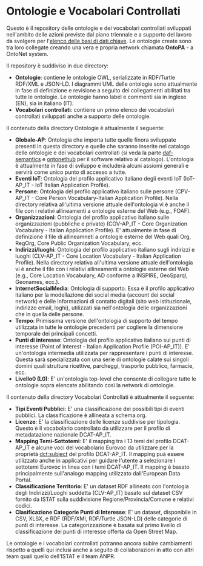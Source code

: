 # Ontologie e Vocabolari Controllati

Questo è il repository delle ontologie e dei vocabolari controllati sviluppati nell'ambito delle azioni previste dal piano triennale e a supporto del lavoro da svolgere per l'[elenco delle basi di dati chiave](http://elenco-basi-di-dati-chiave.readthedocs.io/it/latest/).
Le ontologie create sono tra loro collegate creando una vera e propria network chiamata **OntoPA** - a OntoNet system.

Il repository è suddiviso in due directory:

  + **Ontologie**: contiene le ontologie OWL, serializzate in RDF/Turtle RDF/XML e JSON-LD. I diagrammi UML delle ontologie sono attualmente in fase di definizione e revisione a seguito dei collegamenti abilitati tra tutte le ontologie. Le ontologie hanno label e commenti sia in inglese (EN), sia in italiano (IT).
  + **Vocabolari controllati**: contiene un primo elenco dei vocabolari controllati sviluppati anche a supporto delle ontologie.

Il contenuto della directory Ontologie è attualmente il seguente:

  + **Globale-AP**: Ontologia che importa tutte quelle finora sviluppate presenti in questa directory e quelle che saranno inserite nel catalogo delle ontologie e dei vocabolari controllati (si veda la parte [daf-semantics](https://github.com/italia/daf-semantics) e [ontonethub](https://github.com/teamdigitale/ontonethub) per il software relativo al catalogo). L'ontologia è attualmente in fase di sviluppo e includerà alcuni assiomi generali e servirà come unico punto di accesso a tutte.
  + **Eventi IoT**: Ontologia del profilo applicativo italiano degli eventi IoT (IoT-AP_IT - IoT Italian Application Profile).
  + **Persone**: Ontologia del profilo applicativo italiano sulle persone (CPV-AP_IT - Core Person Vocabulary-Italian Application Profile). Nella directory relativa all'ultima versione attuale dell'ontologia vi è anche il file con i relativi allineamenti a ontologie esterne del Web (e.g., FOAF).
  + **Organizzazioni**: Ontologia del profilo applicativo italiano sulle organizzazioni (pubbliche e private) (COV-AP_IT - Core Organization Vocabulary - Italian Application Profile). E' attualmente in fase di definizione il file di allineamneti a ontologie esterne del Web quali Org, RegOrg, Core Public Organization Vocabulary, ecc.
  + **Indirizzi/luoghi**: Ontologia del profilo applicativo italiano sugli indirizzi e luoghi (CLV-AP_IT - Core Location Vocabulary - Italian Application Profile). Nella directory relativa all'ultima versione attuale dell'ontologia vi è anche il file con i relativi allineamenti a ontologie esterne del Web (e.g., Core Location Vocabulary, AD conforme a INSPIRE, GeoSparql, Geonames, ecc.).
  + **InternetSocialMedia**: Ontologia di supporto. Essa è il profilo applicativo italiano per la modellazione dei social media (account dei social network) e delle informazioni di contatto digitali (sito web istituzionale, indirizzo email, loghi), utilizzati sia nell'ontologia delle organizzazioni che in quella delle persone.
  + **Tempo**: Primissima versione dell'ontologia di supporto del tempo utilizzata in tutte le ontologie precedenti per cogliere la dimensione temporale dei principali concetti.
  + **Punti di interesse**: Ontologia del profilo applicativo italiano sui punti di interesse (Point of Interest - Italian Application Profile (POI-AP_IT)). E' un'ontologia intermedia utilizzata per rappresentare i punti di interesse. Questa sarà specializzata con una serie di ontologie calate sui singoli domini quali strutture ricettive, parcheggi, trasporto pubblico, farmacie, ecc.
  + **Livello0 (L0)**: E' un'ontologia top-level che consente di collegare tutte le ontologie sopra elencate abilitando così la network di ontologie.


Il contenuto della directory Vocabolari Controllati è attualmente il seguente:

  + **Tipi Eventi Pubblici**: E' una classificazione dei possibili tipi di eventi pubblici. La classificazione è allineata a schema.org.
  + **Licenze**: E' la classificazione delle licenze suddivise per tipologia. Questo è il vocabolario controllato da utilizzare per il profilo di metadatazione nazionale DCAT-AP_IT.
  + **Mapping Temi-Sottotemi**: E' il mapping tra i 13 temi del profilo DCAT-AP_IT e alcune voci del vocabolario Eurovoc da utilizzare per la proprietà [dct:subject](https://linee-guida-cataloghi-dati-profilo-dcat-ap-it.readthedocs.io/it/latest/dataset_elementi_raccomandati.html#sottotema-del-dataset-dct-subject) del profilo DCAT-AP_IT. Il mapping puà essere utilizzato anche in applicativi per guidare l'utente a selezionare i sottotemi Eurovoc in linea con i temi DCAT-AP_IT. Il mapping è basato principalmente sull'analogo mapping utilizzato dall'European Data Portal.
  + **Classificazione Territorio**: E' un dataset RDF allineato con l'ontologia degli Indirizzi/Luoghi suddetta (CLV-AP_IT) basato sul dataset CSV fornito da ISTAT sulla suddivisione Regione/Provincia/Comune e relativi codici.
  + **Clasificazione Categorie Punti di Interesse**: E' un dataset, disponibile in CSV, XLSX, e RDF (RDF/XMl, RDF/Turtle JSON-LD) delle categorie di punti di interesse. La categorizzazione è basata sul primo livello di classificazione dei punti di interesse offerta da Open Street Map.

Le ontologie e i vocabolari controllati potranno ancora subire cambiamenti rispetto a quelli qui inclusi anche a seguito di collaborazioni in atto con altri team quali quello dell'ISTAT e il team ANPR.
